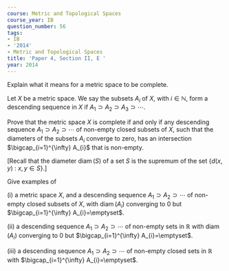 ```yaml
---
course: Metric and Topological Spaces
course_year: IB
question_number: 56
tags:
- IB
- '2014'
- Metric and Topological Spaces
title: 'Paper 4, Section II, E '
year: 2014
---
```




Explain what it means for a metric space to be complete.

Let $X$ be a metric space. We say the subsets $A_{i}$ of $X$, with $i \in \mathbb{N}$, form a descending sequence in $X$ if $A_{1} \supset A_{2} \supset A_{3} \supset \cdots$.

Prove that the metric space $X$ is complete if and only if any descending sequence $A_{1} \supset A_{2} \supset \cdots$ of non-empty closed subsets of $X$, such that the diameters of the subsets $A_{i}$ converge to zero, has an intersection $\bigcap_{i=1}^{\infty} A_{i}$ that is non-empty.

[Recall that the diameter $\operatorname{diam}(S)$ of a set $S$ is the supremum of the set $\{d(x, y)$ : $x, y \in S\} .]$

Give examples of

(i) a metric space $X$, and a descending sequence $A_{1} \supset A_{2} \supset \cdots$ of non-empty closed subsets of $X$, with $\operatorname{diam}\left(A_{i}\right)$ converging to 0 but $\bigcap_{i=1}^{\infty} A_{i}=\emptyset$.

(ii) a descending sequence $A_{1} \supset A_{2} \supset \cdots$ of non-empty sets in $\mathbb{R}$ with $\operatorname{diam}\left(A_{i}\right)$ converging to 0 but $\bigcap_{i=1}^{\infty} A_{i}=\emptyset$.

(iii) a descending sequence $A_{1} \supset A_{2} \supset \cdots$ of non-empty closed sets in $\mathbb{R}$ with $\bigcap_{i=1}^{\infty} A_{i}=\emptyset$.